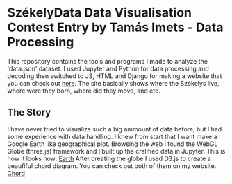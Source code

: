 # SzékelyData Data Visualisation Contest Entry by Tamás Imets - Data Processing

This repository contains the tools and programs I made to analyze the 'data.json' dataset. I used Jupyter and Python for data processing and decoding then switched to JS, HTML and Django for making a website that you can check out [here](https://www.imetomi.pythonanywhere.com). The site basically shows where the Székelys live, where were they born, where did they move, and etc. 

## The Story
I have never tried to visualize such a big ammount of data before, but I had some experience with data handling. I knew from start that I want make a Google Earth like geographical plot. Browsing the web I found the WebGL Globe (three.js) framework and I built up the cralified data in Jupyter. This is how it looks now: [Earth](earth.jpg)
After creating the globe I used D3.js to create a beaufiful chord diagram. You can check out both of them on my website. [Chord](chord.jpg)
